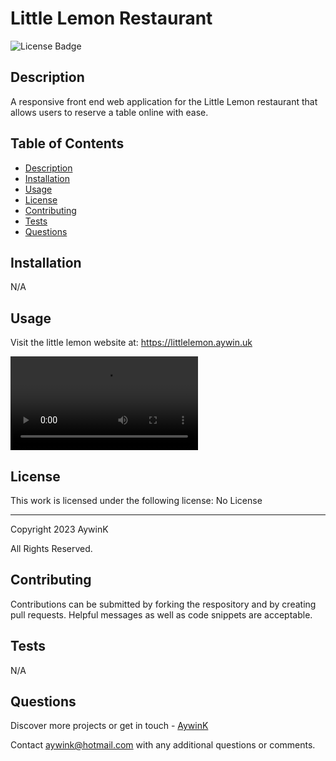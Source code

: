 
# Little Lemon Restaurant

![License Badge](https://img.shields.io/badge/License-No_License-green?labelColor=434343)

## Description

A responsive front end web application for the Little Lemon restaurant that allows users to reserve a table online with ease.

## Table of Contents

* [Description](#Description)
* [Installation](#Installation)
* [Usage](#Usage)
* [License](#License)
* [Contributing](#Contributing)
* [Tests](#Tests)
* [Questions](#Questions)

## Installation

N/A



## Usage

Visit the little lemon website at: https://littlelemon.aywin.uk



![Demo](demo.webm)

## License

This work is licensed under the following license: No License

---

 
Copyright 2023 AywinK

All Rights Reserved.


## Contributing

Contributions can be submitted by forking the respository and by creating pull requests. Helpful messages as well as code snippets are acceptable.

## Tests

N/A



## Questions

Discover more projects or get in touch - [AywinK](https://github.com/AywinK "My GitHub Profile")

Contact <aywink@hotmail.com> with any additional questions or comments.
